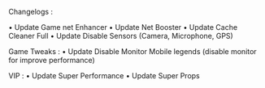 Changelogs : 
 
• Update Game net Enhancer 
• Update Net Booster
• Update Cache Cleaner Full
• Update Disable Sensors (Camera, Microphone, GPS)

Game Tweaks : 
• Update Disable Monitor Mobile legends (disable monitor for improve performance)

VIP : 
• Update Super Performance
• Update Super Props

